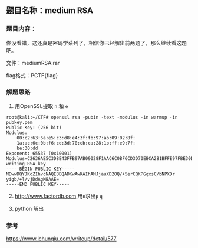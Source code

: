 ## 题目名称：medium RSA

### 题目内容：

你没看错，这还真是密码学系列了，相信你已经解出前两题了，那么继续看这题吧。

文件：mediumRSA.rar

flag格式：PCTF{flag}

### 解题思路
1. 用OpenSSL提取 `n` 和 `e`

```shell
root@kali:~/CTF# openssl rsa -pubin -text -modulus -in warmup -in pubkey.pem
Public-Key: (256 bit)
Modulus:
    00:c2:63:6a:e5:c3:d8:e4:3f:fb:97:ab:09:02:8f:
    1a:ac:6c:0b:f6:cd:3d:70:eb:ca:28:1b:ff:e9:7f:
    be:30:dd
Exponent: 65537 (0x10001)
Modulus=C2636AE5C3D8E43FFB97AB09028F1AAC6C0BF6CD3D70EBCA281BFFE97FBE30DD
writing RSA key
-----BEGIN PUBLIC KEY-----
MDwwDQYJKoZIhvcNAQEBBQADKwAwKAIhAMJjauXD2OQ/+5erCQKPGqxsC/bNPXDr
yigb/+l/vjDdAgMBAAE=
-----END PUBLIC KEY-----
```

2. http://www.factordb.com 用`n`求出`p` `q`

3. python 解出  

### 参考
https://www.ichunqiu.com/writeup/detail/577